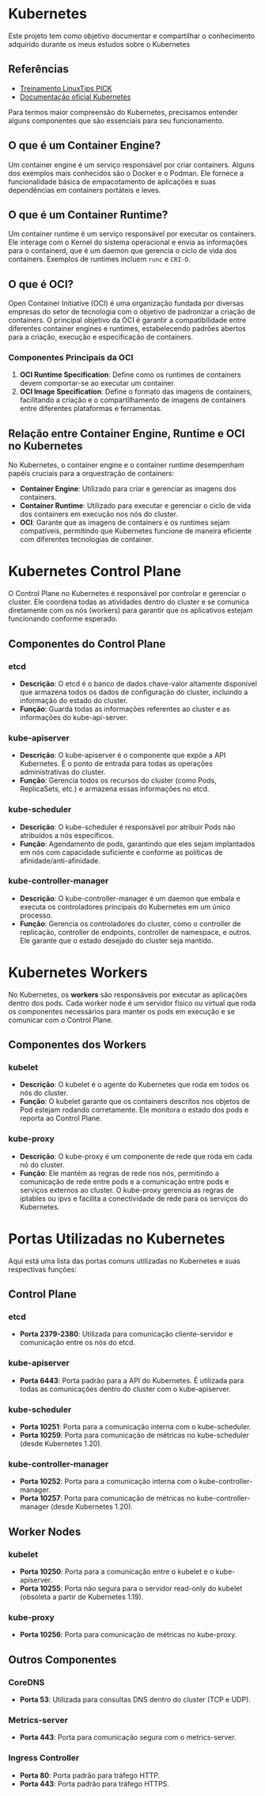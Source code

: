 # Kubernetes

Este projeto tem como objetivo documentar e compartilhar o conhecimento adquirido durante os meus estudos sobre o Kubernetes


## Referências

 - [Treinamento LinuxTips PICK](https://www.linuxtips.io/pick)
 - [Documentação oficial Kubernetes](https://kubernetes.io/docs/home/)


Para termos maior compreensão do Kubernetes, precisamos entender alguns componentes que são essenciais para seu funcionamento.

## O que é um Container Engine?

Um container engine é um serviço responsável por criar containers. Alguns dos exemplos mais conhecidos são o Docker e o Podman. Ele fornece a funcionalidade básica de empacotamento de aplicações e suas dependências em containers portáteis e leves.

## O que é um Container Runtime?

Um container runtime é um serviço responsável por executar os containers. Ele interage com o Kernel do sistema operacional e envia as informações para o containerd, que é um daemon que gerencia o ciclo de vida dos containers. Exemplos de runtimes incluem `runc` e `CRI-O`.

## O que é OCI?

Open Container Initiative (OCI) é uma organização fundada por diversas empresas do setor de tecnologia com o objetivo de padronizar a criação de containers. O principal objetivo da OCI é garantir a compatibilidade entre diferentes container engines e runtimes, estabelecendo padrões abertos para a criação, execução e especificação de containers.

### Componentes Principais da OCI

1. **OCI Runtime Specification**: Define como os runtimes de containers devem comportar-se ao executar um container.
2. **OCI Image Specification**: Define o formato das imagens de containers, facilitando a criação e o compartilhamento de imagens de containers entre diferentes plataformas e ferramentas.

## Relação entre Container Engine, Runtime e OCI no Kubernetes

No Kubernetes, o container engine e o container runtime desempenham papéis cruciais para a orquestração de containers:

- **Container Engine**: Utilizado para criar e gerenciar as imagens dos containers.
- **Container Runtime**: Utilizado para executar e gerenciar o ciclo de vida dos containers em execução nos nós do cluster.
- **OCI**: Garante que as imagens de containers e os runtimes sejam compatíveis, permitindo que Kubernetes funcione de maneira eficiente com diferentes tecnologias de container.

# Kubernetes Control Plane

O Control Plane no Kubernetes é responsável por controlar e gerenciar o cluster. Ele coordena todas as atividades dentro do cluster e se comunica diretamente com os nós (workers) para garantir que os aplicativos estejam funcionando conforme esperado.

## Componentes do Control Plane

### etcd

- **Descrição**: O etcd é o banco de dados chave-valor altamente disponível que armazena todos os dados de configuração do cluster, incluindo a informação do estado do cluster.
- **Função**: Guarda todas as informações referentes ao cluster e as informações do kube-api-server.

### kube-apiserver

- **Descrição**: O kube-apiserver é o componente que expõe a API Kubernetes. É o ponto de entrada para todas as operações administrativas do cluster.
- **Função**: Gerencia todos os recursos do cluster (como Pods, ReplicaSets, etc.) e armazena essas informações no etcd.

### kube-scheduler

- **Descrição**: O kube-scheduler é responsável por atribuir Pods não atribuídos a nós específicos.
- **Função**: Agendamento de pods, garantindo que eles sejam implantados em nós com capacidade suficiente e conforme as políticas de afinidade/anti-afinidade.

### kube-controller-manager

- **Descrição**: O kube-controller-manager é um daemon que embala e executa os controladores principais do Kubernetes em um único processo.
- **Função**: Gerencia os controladores do cluster, como o controller de replicação, controller de endpoints, controller de namespace, e outros. Ele garante que o estado desejado do cluster seja mantido.

# Kubernetes Workers

No Kubernetes, os **workers** são responsáveis por executar as aplicações dentro dos pods. Cada worker node é um servidor físico ou virtual que roda os componentes necessários para manter os pods em execução e se comunicar com o Control Plane.

## Componentes dos Workers

### kubelet

- **Descrição**: O kubelet é o agente do Kubernetes que roda em todos os nós do cluster.
- **Função**: O kubelet garante que os containers descritos nos objetos de Pod estejam rodando corretamente. Ele monitora o estado dos pods e reporta ao Control Plane.

### kube-proxy

- **Descrição**: O kube-proxy é um componente de rede que roda em cada nó do cluster.
- **Função**: Ele mantém as regras de rede nos nós, permitindo a comunicação de rede entre pods e a comunicação entre pods e serviços externos ao cluster. O kube-proxy gerencia as regras de iptables ou ipvs e facilita a conectividade de rede para os serviços do Kubernetes.

# Portas Utilizadas no Kubernetes

Aqui está uma lista das portas comuns utilizadas no Kubernetes e suas respectivas funções:

## Control Plane

### etcd
- **Porta 2379-2380**: Utilizada para comunicação cliente-servidor e comunicação entre os nós do etcd.

### kube-apiserver
- **Porta 6443**: Porta padrão para a API do Kubernetes. É utilizada para todas as comunicações dentro do cluster com o kube-apiserver.

### kube-scheduler
- **Porta 10251**: Porta para a comunicação interna com o kube-scheduler.
- **Porta 10259**: Porta para comunicação de métricas no kube-scheduler (desde Kubernetes 1.20).

### kube-controller-manager
- **Porta 10252**: Porta para a comunicação interna com o kube-controller-manager.
- **Porta 10257**: Porta para comunicação de métricas no kube-controller-manager (desde Kubernetes 1.20).

## Worker Nodes

### kubelet
- **Porta 10250**: Porta para a comunicação entre o kubelet e o kube-apiserver.
- **Porta 10255**: Porta não segura para o servidor read-only do kubelet (obsoleta a partir de Kubernetes 1.19).

### kube-proxy
- **Porta 10256**: Porta para comunicação de métricas no kube-proxy.

## Outros Componentes

### CoreDNS
- **Porta 53**: Utilizada para consultas DNS dentro do cluster (TCP e UDP).

### Metrics-server
- **Porta 443**: Porta para comunicação segura com o metrics-server.

### Ingress Controller
- **Porta 80**: Porta padrão para tráfego HTTP.
- **Porta 443**: Porta padrão para tráfego HTTPS.

